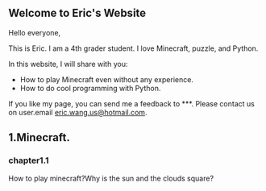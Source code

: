 ## Welcome to Eric's Website

Hello everyone,

This is Eric. I am a 4th grader student. I love Minecraft, puzzle, and Python.


In this website, I will share with you:

- How to play Minecraft even without any experience.
- How to do cool programming with Python.

If you like my page, you can send me a feedback to ***.
Please contact us on user.email eric.wang.us@hotmail.com.

## 1.Minecraft.

### chapter1.1

How to play minecraft?Why is the sun and the clouds square?